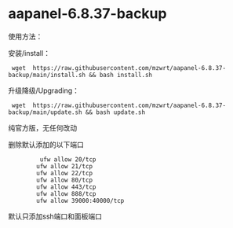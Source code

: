 # aapanel-6.8.37-backup

使用方法：

安装/install：

     wget  https://raw.githubusercontent.com/mzwrt/aapanel-6.8.37-backup/main/install.sh && bash install.sh

升级降级/Upgrading：

     wget  https://raw.githubusercontent.com/mzwrt/aapanel-6.8.37-backup/main/update.sh && bash update.sh

纯官方版，无任何改动


删除默认添加的以下端口

             ufw allow 20/tcp
            ufw allow 21/tcp
            ufw allow 22/tcp
            ufw allow 80/tcp
            ufw allow 443/tcp
            ufw allow 888/tcp
            ufw allow 39000:40000/tcp

默认只添加ssh端口和面板端口
